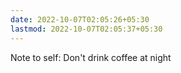 ```yaml
---
date: 2022-10-07T02:05:26+05:30
lastmod: 2022-10-07T02:05:37+05:30
---
```


Note to self: Don't drink coffee at night
